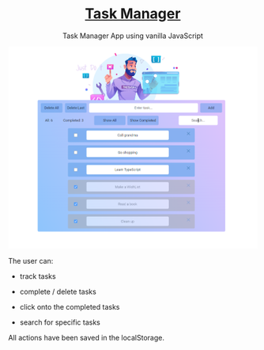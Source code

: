 
<div align="center">

# <a href='https://github.com/PetrovaValerie/task-manager'> Task Manager </a> 

  <!-- DESCRIPTION -->
  
Task Manager App using vanilla JavaScript

![](img/app.png)
  
</div>
  
  
<div align="left">

  The user can:

- track tasks

- complete / delete tasks

- click onto the completed tasks

- search for specific tasks

All actions have been saved in the localStorage. 

</div>
